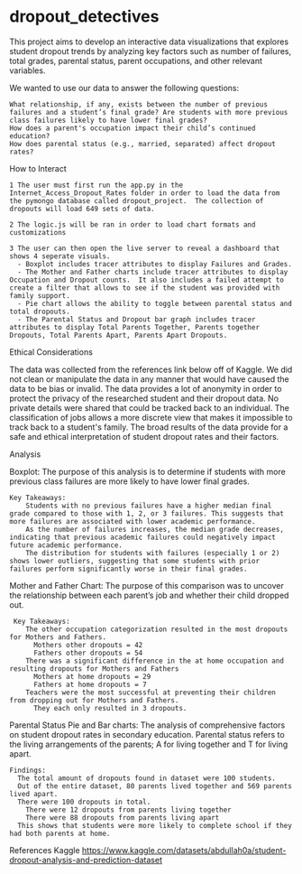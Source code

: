 # dropout_detectives
This project aims to develop an interactive data visualizations that explores student dropout trends by analyzing key factors such as number of failures, total grades, parental status, parent occupations, and other relevant variables.

We wanted to use our data to answer the following questions:
    
    What relationship, if any, exists between the number of previous failures and a student’s final grade? Are students with more previous class failures likely to have lower final grades?
    How does a parent's occupation impact their child’s continued education?
    How does parental status (e.g., married, separated) affect dropout rates?

How to Interact
    
    1 The user must first run the app.py in the Internet_Access_Dropout_Rates folder in order to load the data from the pymongo database called dropout_project.  The collection of dropouts will load 649 sets of data.
    
    2 The logic.js will be ran in order to load chart formats and customizations
    
    3 The user can then open the live server to reveal a dashboard that shows 4 seperate visuals.
      - Boxplot includes tracer attributes to display Failures and Grades.
      - The Mother and Father charts include tracer attributes to display Occupation and Dropout counts.  It also includes a failed attempt to create a filter that allows to see if the student was provided with family support. 
      - Pie chart allows the ability to toggle between parental status and total dropouts.
      - The Parental Status and Dropout bar graph includes tracer attributes to display Total Parents Together, Parents together Dropouts, Total Parents Apart, Parents Apart Dropouts.

Ethical Considerations

  The data was collected from the references link below off of Kaggle.  We did not clean or manipulate the data in any manner that would have caused the data to be bias or invalid.  The data provides a lot of anonymity in order to protect the privacy of the researched student and their dropout data.  No private details were shared that could be tracked back to an individual.  The classification of jobs allows a more discrete view that makes it impossible to track back to a student's family.  The broad results of the data provide for a safe and ethical interpretation of student dropout rates and their factors. 

Analysis

  Boxplot: The purpose of this analysis is to determine if students with more previous class failures are more likely to have lower final grades.
  
    Key Takeaways:
        Students with no previous failures have a higher median final grade compared to those with 1, 2, or 3 failures. This suggests that more failures are associated with lower academic performance.
        As the number of failures increases, the median grade decreases, indicating that previous academic failures could negatively impact future academic performance.
        The distribution for students with failures (especially 1 or 2) shows lower outliers, suggesting that some students with prior failures perform significantly worse in their final grades.
  
  Mother and Father Chart: The purpose of this comparison was to uncover the relationship between each parent’s job and whether their child dropped out.
     
     Key Takeaways:
        The other occupation categorization resulted in the most dropouts for Mothers and Fathers.
          Mothers other dropouts = 42
          Fathers other dropouts = 54
        There was a significant difference in the at home occupation and resulting dropouts for Mothers and Fathers
          Mothers at home dropouts = 29
          Fathers at home dropouts = 7
        Teachers were the most successful at preventing their children from dropping out for Mothers and Fathers.
          They each only resulted in 3 dropouts.
  
  Parental Status Pie and Bar charts: The analysis of comprehensive factors on student dropout rates in secondary education. Parental status refers to the living arrangements of the parents; A for living together and T for living apart.
    
    Findings:
      The total amount of dropouts found in dataset were 100 students. 
      Out of the entire dataset, 80 parents lived together and 569 parents lived apart. 
      There were 100 dropouts in total.
        There were 12 dropouts from parents living together
        There were 88 dropouts from parents living apart
      This shows that students were more likely to complete school if they had both parents at home.

References
Kaggle
https://www.kaggle.com/datasets/abdullah0a/student-dropout-analysis-and-prediction-dataset

